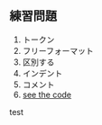 ## 練習問題
1. トークン
2. フリーフォーマット
3. 区別する
4. インデント
5. コメント
6. [see the code](../../src/sec.2/problem6.c)



test
